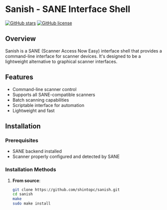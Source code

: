 # Sanish - SANE Interface Shell

[![GitHub stars](https://img.shields.io/github/stars/shintopc/sanish)](https://github.com/shintopc/sanish/stargazers)
[![GitHub license](https://img.shields.io/github/license/shintopc/sanish)](https://github.com/shintopc/sanish/blob/main/LICENSE)

## Overview

Sanish is a SANE (Scanner Access Now Easy) interface shell that provides a command-line interface for scanner devices. It's designed to be a lightweight alternative to graphical scanner interfaces.

## Features

- Command-line scanner control
- Supports all SANE-compatible scanners
- Batch scanning capabilities
- Scriptable interface for automation
- Lightweight and fast

## Installation

### Prerequisites
- SANE backend installed
- Scanner properly configured and detected by SANE

### Installation Methods

1. **From source**:
   ```bash
   git clone https://github.com/shintopc/sanish.git
   cd sanish
   make
   sudo make install
